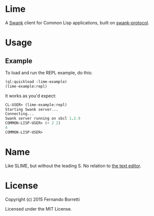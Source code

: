 # Lime

A [Swank][swank] client for Common Lisp applications, built on
[swank-protocol][swank-protocol].

# Usage

## Example

To load and run the REPL example, do this:

```lisp
(ql:quickload :lime-example)
(lime-example:repl)
```

It works as you'd expect:

```lisp
CL-USER> (lime-example:repl)
Starting Swank server...
Connecting...
Swank server running on sbcl 1.2.9
COMMON-LISP-USER> (+ 2 2)
4
COMMON-LISP-USER>
```

# Name

Like SLIME, but without the leading S. No relation to
[the text editor][lime-text].

[swank]: url
[swank-protocol]: url
[lime-text]: http://limetext.org/

# License

Copyright (c) 2015 Fernando Borretti

Licensed under the MIT License.
